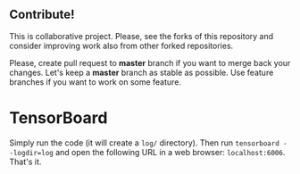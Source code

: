 Contribute!
-----------
This is collaborative project.
Please, see the forks of this repository and consider improving work also from other forked repositories.

Please, create pull request to **master** branch if you want to merge back your changes.
Let's keep a **master** branch as stable as possible.
Use feature branches if you want to work on some feature.

TensorBoard
===========
Simply run the code (it will create a `log/` directory). Then run `tensorboard --logdir=log` and open the following URL in a web browser: `localhost:6006`. That's it.